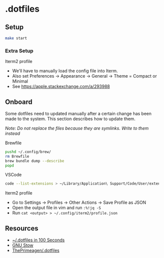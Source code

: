 # .dotfiles

## Setup

```sh 
make start
```

### Extra Setup

Iterm2 profile

- We'll have to manually load the config file into Iterm.
- Also set Preferences -> Appearance -> General -> Theme = Compact or Minimal
- See https://apple.stackexchange.com/a/293988

## Onboard

Some dotfiles need to updated manually after a certain change has been made to the system. This section describes how to update them.

_Note: Do not replace the files because they are symlinks. Write to them instead_

Brewfile

```sh
pushd ~/.config/brew/
rm Brewfile
brew bundle dump --describe
popd
```

VSCode

```sh 
code --list-extensions > ~/Library/Application\ Support/Code/User/extensions.txt
```

Iterm2 profile

- Go to Settings -> Profiles -> Other Actions -> Save Profile as JSON
- Open the output file in vim and run `:%!jq -S`
- Run `cat <output> > ~/.config/iterm2/profile.json`

## Resources

- [~/.dotfiles in 100 Seconds](https://www.youtube.com/watch?v=r_MpUP6aKiQ)
- [GNU Stow](https://www.gnu.org/software/stow/manual/stow.html)
- [ThePrimeagen/.dotfiles](https://github.com/ThePrimeagen/.dotfiles)
